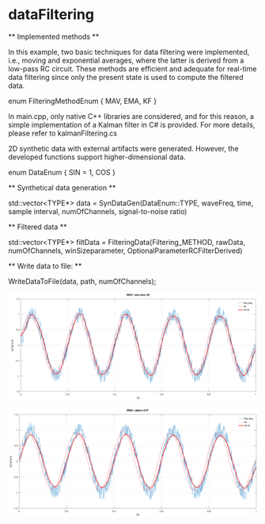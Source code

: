 # dataFiltering

** Implemented methods **

In this example, two basic techniques for data filtering were implemented, i.e., moving and exponential averages, where the latter is derived from a low-pass RC circuit. These methods are efficient and adequate for real-time data filtering since only the present state is used to compute the filtered data.

enum FilteringMethodEnum { MAV, EMA, KF }

In main.cpp, only native C++ libraries are considered, and for this reason, a simple implementation of a Kalman filter in C# is provided. For more details, please refer to kalmanFiltering.cs

2D synthetic data with external artifacts were generated. However, the developed functions support higher-dimensional data. 

enum DataEnum { SIN = 1, COS }


** Synthetical data generation **

std::vector<TYPE*> data = SynDataGen<TYPE>(DataEnum::TYPE, waveFreq, time, sample interval, numOfChannels, signal-to-noise ratio)

** Filtered data **

std::vector<TYPE*> filtData = FilteringData<TYPE>(Filtering_METHOD, rawData, numOfChannels, winSizeparameter, OptionalParameterRCFilterDerived)

** Write data to file: **

WriteDataToFile<TYPE>(data, path, numOfChannels);


![MAV method](https://github.com/meoijk/dataFiltering/blob/main/doc/MAV_method.png?raw=true)



![EMA method](https://github.com/meoijk/dataFiltering/blob/main/doc/EMA_method.png?raw=true)
